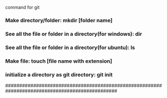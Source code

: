 command for git
### Make directory/folder:</tb> mkdir [folder name]
### See all the file or folder in a directory(for windows):   dir
### See all the file or folder in a directory(for ubuntu):    ls
### Make file:                                                touch [file name with extension]
### initialize a directory as git directory:                  git init
################################################################################################

